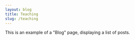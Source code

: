 ```yaml
---
layout: blog
title: Teaching
slug: /teaching
---
```


This is an example of a "Blog" page, displaying a list of posts.
<br />
